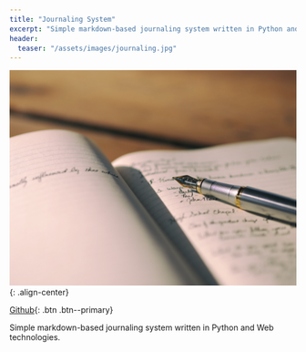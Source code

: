 ```yaml
---
title: "Journaling System"
excerpt: "Simple markdown-based journaling system written in Python and Web technologies."
header:
  teaser: "/assets/images/journaling.jpg"
---
```


<!-- Image -->

![Journaling System](/assets/images/journaling.jpg){: .align-center}

<!-- Buttons -->

[Github](https://github.com/Mechasparrow/journal-system){: .btn .btn--primary}

<!-- Description -->

Simple markdown-based journaling system written in Python and Web technologies.
